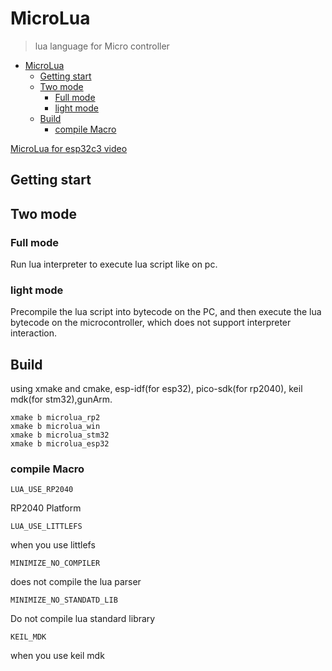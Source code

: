 # MicroLua

> lua language for Micro controller    

- [MicroLua](#microlua)
  - [Getting start](#getting-start)
  - [Two mode](#two-mode)
    - [Full mode](#full-mode)
    - [light mode](#light-mode)
  - [Build](#build)
    - [compile Macro](#compile-macro)

[MicroLua for esp32c3 video](https://youtu.be/VSGCxeHlb54)   

## Getting start

## Two mode

### Full mode  
Run lua interpreter to execute lua script like on pc.    
### light mode  
Precompile the lua script into bytecode on the PC, and then execute the lua bytecode on the microcontroller, which does not support interpreter interaction.   

## Build

using xmake and cmake, esp-idf(for esp32), pico-sdk(for rp2040), keil mdk(for stm32),gunArm.    

```
xmake b microlua_rp2
xmake b microlua_win
xmake b microlua_stm32
xmake b microlua_esp32
```

### compile Macro

```
LUA_USE_RP2040
```
RP2040 Platform   

```
LUA_USE_LITTLEFS
```
when you use littlefs

```
MINIMIZE_NO_COMPILER
```
does not compile the lua parser  

```
MINIMIZE_NO_STANDATD_LIB
```
Do not compile lua standard library  

```
KEIL_MDK
```
when you use keil mdk  
